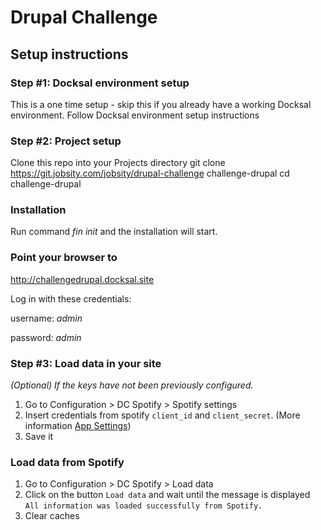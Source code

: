 # Drupal Challenge

##  Setup instructions

### Step #1: Docksal environment setup
This is a one time setup - skip this if you already have a working Docksal environment.
Follow Docksal environment setup instructions

### Step #2: Project setup
Clone this repo into your Projects directory
git clone https://git.jobsity.com/jobsity/drupal-challenge challenge-drupal
cd challenge-drupal


### Installation
Run command _fin init_ and the installation will start.

### Point your browser to
http://challengedrupal.docksal.site

Log in with these credentials:

username: _admin_

password: _admin_

### Step #3: Load data in your site
_(Optional) If the keys have not been previously configured._
1. Go to Configuration > DC Spotify > Spotify settings
2. Insert credentials from spotify `client_id` and `client_secret`. (More information [App Settings](https://developer.spotify.com/documentation/general/guides/authorization/app-settings/))
3. Save it

### Load data from Spotify
1. Go to Configuration > DC Spotify > Load data
2. Click on the button `Load data` and wait until the message is displayed `All information was loaded successfully from Spotify.`
3. Clear caches

